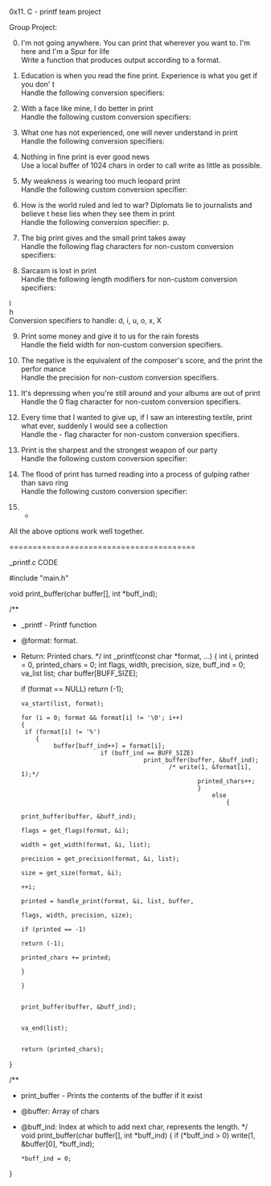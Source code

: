 0x11. C - printf team project

Group Project:                                                                      
                                                                                    
0. I'm not going anywhere. You can print that wherever you want to. I'm here and I'm
 a Spur for life                                                                    
Write a function that produces output according to a format.                        
                                                                                    
                                                                                    
1. Education is when you read the fine print. Experience is what you get if you don'
t                                                                                   
Handle the following conversion specifiers:

2. With a face like mine, I do better in print                                      
Handle the following custom conversion specifiers:                                  
                                                                                    
3. What one has not experienced, one will never understand in print                 
Handle the following conversion specifiers:                                         
                                                                                    
4. Nothing in fine print is ever good news                                          
Use a local buffer of 1024 chars in order to call write as little as possible.      
                                                                                    
5. My weakness is wearing too much leopard print                                    
Handle the following custom conversion specifier:                                   
                                                                                    
6. How is the world ruled and led to war? Diplomats lie to journalists and believe t
hese lies when they see them in print                                               
Handle the following conversion specifier: p.                                       
                                                                                    
7. The big print gives and the small print takes away                               
Handle the following flag characters for non-custom conversion specifiers:          
                                                                                    
8. Sarcasm is lost in print                                                         
Handle the following length modifiers for non-custom conversion specifiers:         
                                                                                    
l                                                                                   
h                                                                                   
Conversion specifiers to handle: d, i, u, o, x, X                                   
                                                                                    
9. Print some money and give it to us for the rain forests                          
Handle the field width for non-custom conversion specifiers.                        
                                                                                    
10. The negative is the equivalent of the composer's score, and the print the perfor
mance                                                                               
Handle the precision for non-custom conversion specifiers.                          
                                                                                    
11. It's depressing when you're still around and your albums are out of print       
Handle the 0 flag character for non-custom conversion specifiers.                   
                                                                                    
12. Every time that I wanted to give up, if I saw an interesting textile, print what
 ever, suddenly I would see a collection                                            
Handle the - flag character for non-custom conversion specifiers.                   
                                                                                    
13. Print is the sharpest and the strongest weapon of our party                     
Handle the following custom conversion specifier:                                   
                                                                                    
14. The flood of print has turned reading into a process of gulping rather than savo
ring                                                                                
Handle the following custom conversion specifier:                                   
                                                                                    
15. *                                                                               
All the above options work well together. 


========================================

_printf.c CODE


#include "main.h"

void print_buffer(char buffer[], int *buff_ind);

/**
 * _printf - Printf function
 * @format: format.
 * Return: Printed chars.
 */
int _printf(const char *format, ...)
{
	int i, printed = 0, printed_chars = 0;
	int flags, width, precision, size, buff_ind = 0;
	va_list list;
	char buffer[BUFF_SIZE];

	if (format == NULL)
	   return (-1);

	   va_start(list, format);

	   for (i = 0; format && format[i] != '\0'; i++)
	   {
		if (format[i] != '%')
		   {
				buffer[buff_ind++] = format[i];
						     if (buff_ind == BUFF_SIZE)
						     		     print_buffer(buffer, &buff_ind);
												/* write(1, &format[i], 1);*/
												   	    printed_chars++;
														}
															else
																{
																		print_buffer(buffer, &buff_ind);
																					flags = get_flags(format, &i);
																					      	width = get_width(format, &i, list);
																						      	precision = get_precision(format, &i, list);
																								    size = get_size(format, &i);
																								    	   ++i;
																											printed = handle_print(format, &i, list, buffer,
																												  		       flags, width, precision, size);
																														       	      	     if (printed == -1)
																																     		    return (-1);
																																				printed_chars += printed;
																																					      }
																																					      }

																																					      print_buffer(buffer, &buff_ind);

																																					      va_end(list);

																																					      return (printed_chars);
}

/**
 * print_buffer - Prints the contents of the buffer if it exist
 * @buffer: Array of chars
 * @buff_ind: Index at which to add next char, represents the length.
 */
void print_buffer(char buffer[], int *buff_ind)
{
	if (*buff_ind > 0)
	   write(1, &buffer[0], *buff_ind);

	   *buff_ind = 0;
}

